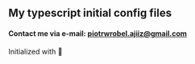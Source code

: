 ## My typescript initial config files
#### Contact me via e-mail: piotrwrobel.ajiiz@gmail.com

Initialized with 🖤
